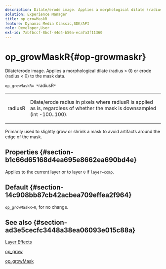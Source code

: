 ```yaml
---
description: Dilate/erode image. Applies a morphological dilate (radius > 0) or erode (radius < 0) to the mask data.
solution: Experience Manager
title: op_growMaskR
feature: Dynamic Media Classic,SDK/API
role: Developer,User
exl-id: 7abfbccf-8bcf-44d4-b50a-eca7a3f11360
---
```

# op_growMaskR{#op-growmaskr}

Dilate/erode image. Applies a morphological dilate (radius > 0) or erode (radius < 0) to the mask data.

 `op_growMaskR= *`radiusR`*`

<table id="simpletable_3BAA4523D29E447FA7A4C9009B3E8344"> 
 <tr class="strow"> 
  <td class="stentry"> <p><span class="codeph"><span class="varname"> radiusR</span></span> </p> </td> 
  <td class="stentry"> <p>Dilate/erode radius in pixels where <span class="codeph"><span class="varname"> radiusR</span></span> is applied as is, regardless of whether the mask is downsampled (int -100..100). </p></td> 
 </tr> 
</table>

Primarily used to slightly grow or shrink a mask to avoid artifacts around the edge of the mask.

## Properties {#section-b1c66d65168d4ea695e8662ea690bd4e}

Applies to the current layer or to layer `0` if `layer=comp`.

## Default {#section-14c908bb87cb42acbea709effea2f964}

`op_growMaskR=0`, for no change.

## See also {#section-ad3e5cecfc3448a38ea06093e015c88a}

[Layer Effects](../../../../../is-api/http-ref/image-serving-api-ref/c-http-protocol-reference/c-syntax-and-features/r-layer-effects.md#reference-82a6b5311b3d4471ad2799adb3b2201c)

[op_grow](../../../../../is-api/http-ref/image-serving-api-ref/c-http-protocol-reference/c-command-reference/r-op-grow.md#reference-f95f3291c78c42b9a34b1b7e177e739a)

[op_growMask](../../../../../is-api/http-ref/image-serving-api-ref/c-http-protocol-reference/c-command-reference/r-op-growmask.md#reference-f0f9000af3ae43aba73d3ac1826710a1)
